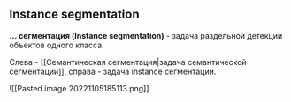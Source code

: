 ## Instance segmentation
**... сегментация (Instance segmentation)** - задача раздельной детекции объектов одного класса.

Слева - [[Семантическая сегментация|задача cемантической сегментации]], справа - задача instance сегментации.

![[Pasted image 20221105185113.png]]